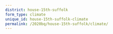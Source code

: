 ```yaml
---
district: house-15th-suffolk
form_type: climate
unique_id: house-15th-suffolk-climate
permalink: /2020bq/house-15th-suffolk/climate/
---
```

